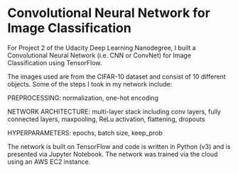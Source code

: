 # Convolutional Neural Network for Image Classification

For Project 2 of the Udacity Deep Learning Nanodegree, I built a Convolutional Neural Network (i.e. CNN or ConvNet) for Image Classification using TensorFlow. 

The images used are from the CIFAR-10 dataset and consist of 10 different objects. Some of the steps I took in my network include:

PREPROCESSING:
normalization, one-hot encoding

NETWORK ARCHITECTURE:
multi-layer stack including conv layers, fully connected layers, maxpooling, ReLu activation, flattening, dropouts

HYPERPARAMETERS:
epochs, batch size, keep_prob

The network is built on TensorFlow and code is written in Python (v3) and is presented via Jupyter Notebook. The network was trained via the cloud using an AWS EC2 instance.
